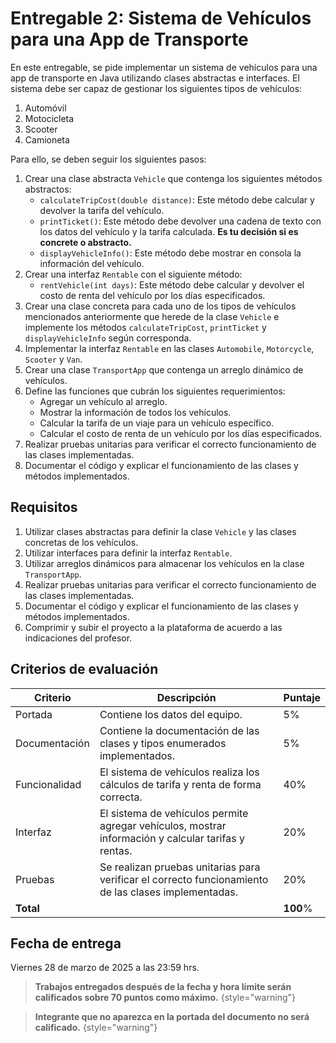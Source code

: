 # Entregable 2: Sistema de Vehículos para una App de Transporte

En este entregable, se pide implementar un sistema de vehículos para una app de transporte en Java utilizando clases
abstractas e interfaces. El sistema debe ser capaz de gestionar los siguientes tipos de vehículos:

1. Automóvil
2. Motocicleta
3. Scooter
4. Camioneta

Para ello, se deben seguir los siguientes pasos:

1. Crear una clase abstracta `Vehicle` que contenga los siguientes métodos abstractos:
    * `calculateTripCost(double distance)`: Este método debe calcular y devolver la tarifa del vehículo.
    * `printTicket()`: Este método debe devolver una cadena de texto con los datos del vehículo y la tarifa calculada.
      **Es tu decisión si es concrete o abstracto.**
    * `displayVehicleInfo()`: Este método debe mostrar en consola la información del vehículo.
2. Crear una interfaz `Rentable` con el siguiente método:
    * `rentVehicle(int days)`: Este método debe calcular y devolver el costo de renta del vehículo por los días
      especificados.
3. Crear una clase concreta para cada uno de los tipos de vehículos mencionados anteriormente que herede de la clase
   `Vehicle` e implemente los métodos `calculateTripCost`, `printTicket` y `displayVehicleInfo` según corresponda.
4. Implementar la interfaz `Rentable` en las clases `Automobile`, `Motorcycle`, `Scooter` y `Van`.
5. Crear una clase `TransportApp` que contenga un arreglo dinámico de vehículos.
6. Define las funciones que cubrán los siguientes requerimientos:
    * Agregar un vehículo al arreglo.
    * Mostrar la información de todos los vehículos.
    * Calcular la tarifa de un viaje para un vehículo específico.
    * Calcular el costo de renta de un vehículo por los días especificados.
7. Realizar pruebas unitarias para verificar el correcto funcionamiento de las clases implementadas.
8. Documentar el código y explicar el funcionamiento de las clases y métodos implementados.

## Requisitos

1. Utilizar clases abstractas para definir la clase `Vehicle` y las clases concretas de los vehículos.
2. Utilizar interfaces para definir la interfaz `Rentable`.
3. Utilizar arreglos dinámicos para almacenar los vehículos en la clase `TransportApp`.
4. Realizar pruebas unitarias para verificar el correcto funcionamiento de las clases implementadas.
5. Documentar el código y explicar el funcionamiento de las clases y métodos implementados.
6. Comprimir y subir el proyecto a la plataforma de acuerdo a las indicaciones del profesor.

## Criterios de evaluación

| Criterio      | Descripción                                                                                          | Puntaje  |
|---------------|------------------------------------------------------------------------------------------------------|----------|
| Portada       | Contiene los datos del equipo.                                                                       | 5%       |
| Documentación | Contiene la documentación de las clases y tipos enumerados implementados.                            | 5%       |
| Funcionalidad | El sistema de vehículos realiza los cálculos de tarifa y renta de forma correcta.                    | 40%      |
| Interfaz      | El sistema de vehículos permite agregar vehículos, mostrar información y calcular tarifas y rentas.  | 20%      |
| Pruebas       | Se realizan pruebas unitarias para verificar el correcto funcionamiento de las clases implementadas. | 20%      |
| **Total**     |                                                                                                      | **100**% |

## Fecha de entrega

Viernes 28 de marzo de 2025 a las 23:59 hrs.

> **Trabajos entregados después de la fecha y hora límite serán calificados sobre 70 puntos como máximo.**
> {style="warning"}

> **Integrante que no aparezca en la portada del documento no será calificado.**
> {style="warning"}